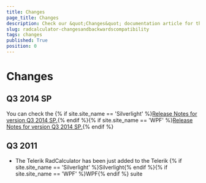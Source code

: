 ```yaml
---
title: Changes
page_title: Changes
description: Check our &quot;Changes&quot; documentation article for the RadCalculator WPF control.
slug: radcalculator-changesandbackwardscompatibility
tags: changes
published: True
position: 0
---
```


# Changes

## Q3 2014 SP

You can check the {% if site.site_name == 'Silverlight' %}[Release Notes for version Q3 2014 SP.](http://www.telerik.com/support/whats-new/silverlight/release-history/ui-for-silverlight-q3-2014-sp1){% endif %}{% if site.site_name == 'WPF' %}[Release Notes for version Q3 2014 SP.](http://www.telerik.com/support/whats-new/wpf/release-history/ui-for-wpf-q3-2014-sp1){% endif %}

## Q3 2011

* The Telerik RadCalculator has been just added to the Telerik {% if site.site_name == 'Silverlight' %}Silverlight{% endif %}{% if site.site_name == 'WPF' %}WPF{% endif %} suite
				  
